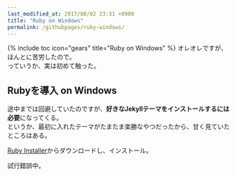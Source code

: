 ```yaml
---
last_modified_at: 2017/08/02 23:31 +0900
title: "Ruby on Windows"
permalink: /githubpages/ruby-windows/
---
```

{% include toc icon="gears" title="Ruby on Windows" %}
オレオレですが、ほんとに苦労したので。   
っていうか、実は初めて触った。

## Rubyを導入 on Windows
   
途中までは回避していたのですが、**好きなJekyllテーマをインストールするには必要**になってくる。   
というか、最初に入れたテーマがたまたま楽勝なやつだったから、甘く見ていたところはある。

[Ruby Installer](https://rubyinstaller.org/)からダウンロードし、インストール。   

試行錯誤中。
